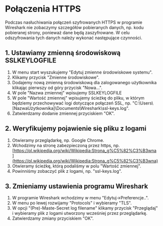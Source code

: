 # Połączenia HTTPS

Podczas nasłuchiwania połączeń szyfrowanych HTTPS w programie Wireshark nie zobaczymy szczegółów pobieranych danych, np. kodu pobieranej strony, ponieważ dane będą zaszyfrowane. W celu odszyfrowania tych danych należy wykonać następujące czynności.

## 1. Ustawiamy zmienną środowiskową SSLKEYLOGFILE

1. W menu start wyszukujemy "Edytuj zmienne środowiskowe systemu".
2. Klikamy przycisk "Zmienne środowiskowe".
3. Dodajemy nową zmienną środowiskową dla zalogowanego użytkownika klikając pierwszy od góry przycisk "Nowa...".
4. W pole "Nazwa zmiennej" wpisujemy SSLKEYLOGFILE
5. W pole "Wartość zmiennej" wpisujemy ścieżkę do pliku, w którym będziemy przechowywać logi dotyczące połączeń SSL, np. "C:\Users\\\[NazwaUżytkownika]\Documents\Wireshark\ssl-keys.log".
6. Zatwierdzamy dodanie zmiennej przyciskiem "OK".

## 2. Weryfikujemy pojawienie się pliku z logami

1. Otwieramy przeglądarkę, np. Google Chrome.
2. Wchodzimy na stronę zabezpieczoną przez https, np. [https://pl.wikipedia.org/wiki/Wikipedia:Strona_g%C5%82%C3%B3wna](https://pl.wikipedia.org/wiki/Wikipedia:Strona_g%C5%82%C3%B3wna)
3. Otwieramy ścieżkę, którą  podaliśmy w polu "Wartość zmiennej".
4. Powinniśmy zobaczyć plik z logami, np. "ssl-keys.log".

## 3. Zmieniamy ustawienia programu Wireshark

1. W programie Wireshark wchodzimy w menu "Edytuj->Preferencje..".
2. W menu po lewej rozwijamy "Protocols" i wybieramy "TLS".
3. W opcji "(Pre)-Maste-Secret log filename" klikamy przycisk "Przeglądaj" i wybieramy plik z logami utworzony wcześniej przez przeglądarkę.
4. Zatwierdzamy zmiany przyciskiem "OK".
